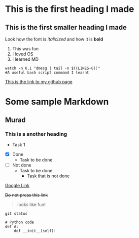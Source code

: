 # This is the first heading I made
## This is the first smaller heading I made

Look how the font is *italicized* and how it is **bold** 

1. This was fun
2. I loved OS
3. I learned MD

``````
watch -n 0.1 "dmesg | tail -n $((LINES-6))"
#A useful bash script command I learnt 

``````

[This is the link to my github page](https://github.com/Murad1893/)

# Some sample Markdown

## Murad
### This is a another heading
- Task 1
- [x] Done
    - Task to be done
- [ ] Not done
    - Task to be done
        - Task that is not done

[Google Link](www.google.com)

~~Do not press this link~~
> looks like fun!

`git status`

```
# Python code
def A:
    def __init__(self):
```



